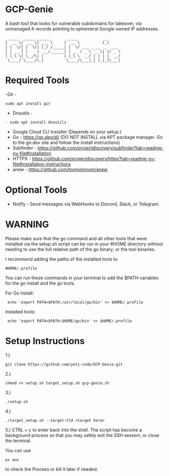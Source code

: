 # GCP-Genie
A bash tool that looks for vulnerable subdomains for takeover, via unmanaged A records pointing to ephemeral Google owned IP addresses.

~~~
 _____  _____ ______       _____            _      
|  __ \/  __ \| ___ \     |  __ \          (_)     
| |  \/| /  \/| |_/ /_____| |  \/ ___ _ __  _  ___ 
| | __ | |    |  __/______| | __ / _ \ '_ \| |/ _ \
| |_\ \| \__/\| |         | |_\ \  __/ | | | |  __/
 \____/ \____/\_|          \____/\___|_| |_|_|\___|                                                                                   
~~~

# Required Tools

-Git - 
~~~
sudo apt install git
~~~
- Dnsutils -
~~~
- sudo apt install dnsutils
~~~
- Google Cloud CLI Installer (Depends on your setup.)
- Go - https://go.dev/dl/ (DO NOT INSTALL via APT package manager. Go to the go.dev site and follow the install instructions)
- Subfinder - https://github.com/projectdiscovery/subfinder?tab=readme-ov-file#installation
- HTTPX - https://github.com/projectdiscovery/httpx?tab=readme-ov-file#installation-instructions
- anew - https://github.com/tomnomnom/anew

# Optional Tools
- Notify - Send messages via WebHooks to Discord, Slack, or Telegram.

# WARNING

Please make sure that the go command and all other tools that were installed via the setup.sh script can be run in your #HOME directory without needing to use the full relative path of the go binary, or the tool binaries.

I recommend adding the paths of the installed tools to

~~~
#HOME/.profile
~~~

You can run these commands in your terminal to add the $PATH variables for the go install and the go tools.

For Go install:
~~~
 echo 'export PATH=$PATH:/usr/local/go/bin' >> $HOME/.profile
~~~

Installed tools:
~~~
 echo 'export PATH=$PATH:$HOME/go/bin' >> $HOME/.profile
~~~

# Setup Instructions

1.) 
~~~
git clone https://github.com/yeti-code/GCP-Genie.git
~~~
2.) 
~~~
chmod +x setup.sh target_setup.sh gcp-genie.sh
~~~
3.) 
~~~
./setup.sh
~~~
4.) 
~~~
./target_setup.sh --target-tld <target here>
~~~
5.) 
CTRL + c to enter back into the shell. The script has become a background process so that you may safely exit the SSH session, or close the terminal.

You can use
~~~
ps aux
~~~
to check the Process or kill it later if needed.
